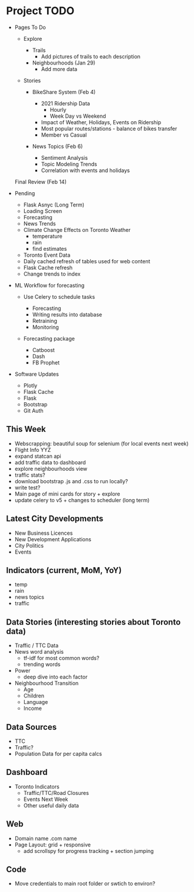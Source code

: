 Project TODO
===
*   Pages To Do
    *   Explore
        *   Trails
            *   Add pictures of trails to each description
        *   Neighbourhoods (Jan 29)
            *   Add more data
        
    *   Stories
        *   BikeShare System (Feb 4)
            *   2021 Ridership Data
                *   Hourly 
                *   Week Day vs Weekend
            *   Impact of Weather, Holidays, Events on Ridership
            *   Most popular routes/stations - balance of bikes transfer
            *   Member vs Casual

        *   News Topics (Feb 6)
            *   Sentiment Analysis
            *   Topic Modeling Trends
            *   Correlation with events and holidays

    Final Review (Feb 14)

*   Pending 
    *   Flask Asnyc (Long Term)
    *   Loading Screen
    *   Forecasting
    *   News Trends
    *   Climate Change Effects on Toronto Weather
        *   temperature
        *   rain
        *   find estimates
    *   Toronto Event Data
    *   Daily cached refresh of tables used for web content
    *   Flask Cache refresh
    *   Change trends to index

*   ML Workflow for forecasting
    *   Use Celery to schedule tasks
        *   Forecasting
        *   Writing results into database
        *   Retraining
        *   Monitoring   

    *   Forecasting package
        *   Catboost
        *   Dash
        *   FB Prophet

*   Software Updates
    *   Plotly
    *   Flask Cache
    *   Flask
    *   Bootstrap
    *   Git Auth


This Week
---
*   Webscrapping: beautiful soup for selenium (for local events next week)
*   Flight Info YYZ
*   expand statcan api
*   add traffic data to dashboard
*   explore neighbourhoods view
*   traffic stats?
*   download bootstrap .js and .css to run locally?
*   write test?
*   Main page of mini cards for story + explore
*   update celery to v5 + changes to scheduler (long term)

Latest City Developments
---
*   New Business Licences
*   New Development Applications
*   City Politics
*   Events

Indicators (current, MoM, YoY)
---
*   temp
*   rain
*   news topics
*   traffic

Data Stories (interesting stories about Toronto data)
---
*   Traffic / TTC Data
*   News word analysis
    *   tf-idf for most common words?
    *   trending words
*   Power
    *   deep dive into each factor
*   Neighbourhood Transition
    *   Age
    *   Children
    *   Language
    *   Income

Data Sources
---
*   TTC
*   Traffic?
*   Population Data for per capita calcs

Dashboard
---
*   Toronto Indicators
    *   Traffic/TTC/Road Closures
    *   Events Next Week
    *   Other useful daily data

Web
---
*   Domain name .com name
*   Page Layout: grid + responsive
    *   add scrollspy for progress tracking + section jumping

Code
---
*   Move credentials to main root folder or swtich to environ?